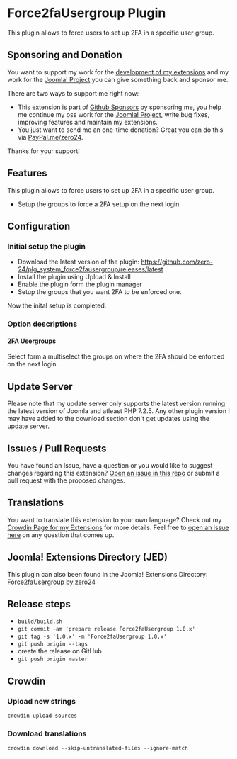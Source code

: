 # Force2faUsergroup Plugin

This plugin allows to force users to set up 2FA in a specific user group.

## Sponsoring and Donation

You want to support my work for the [development of my extensions](https://extensions.joomla.org/profile/profile/details/200189/) and my work for the [Joomla! Project](https://volunteers.joomla.org/joomlers/248-tobias-zulauf) you can give something back and sponsor me.

There are two ways to support me right now:
- This extension is part of [Github Sponsors](https://github.com/sponsors/zero-24/) by sponsoring me, you help me continue my oss work for the [Joomla! Project](https://volunteers.joomla.org/joomlers/248-tobias-zulauf), write bug fixes, improving features and maintain my extensions.
- You just want to send me an one-time donation? Great you can do this via [PayPal.me/zero24](https://www.paypal.me/zero24).

Thanks for your support!

## Features

This plugin allows to force users to set up 2FA in a specific user group.

- Setup the groups to force a 2FA setup on the next login.

## Configuration

### Initial setup the plugin

- Download the latest version of the plugin: https://github.com/zero-24/plg_system_force2fausergroup/releases/latest
- Install the plugin using Upload & Install
- Enable the plugin form the plugin manager
- Setup the groups that you want 2FA to be enforced one.

Now the inital setup is completed.

### Option descriptions

#### 2FA Usergroups

Select form a multiselect the groups on where the 2FA should be enforced on the next login.

## Update Server

Please note that my update server only supports the latest version running the latest version of Joomla and atleast PHP 7.2.5.
Any other plugin version I may have added to the download section don't get updates using the update server.

## Issues / Pull Requests

You have found an Issue, have a question or you would like to suggest changes regarding this extension?
[Open an issue in this repo](https://github.com/zero-24/plg_system_force2fausergroup/issues/new) or submit a pull request with the proposed changes.

## Translations

You want to translate this extension to your own language? Check out my [Crowdin Page for my Extensions](https://joomla.crowdin.com/zero-24) for more details. Feel free to [open an issue here](https://github.com/zero-24/plg_system_force2fausergroup/issues/new) on any question that comes up.

## Joomla! Extensions Directory (JED)

This plugin can also been found in the Joomla! Extensions Directory: [Force2faUsergroup by zero24](https://extensions.joomla.org/extension/force2fausergroup/)

## Release steps

- `build/build.sh`
- `git commit -am 'prepare release Force2faUsergroup 1.0.x'`
- `git tag -s '1.0.x' -m 'Force2faUsergroup 1.0.x'`
- `git push origin --tags`
- create the release on GitHub
- `git push origin master`

## Crowdin

### Upload new strings

`crowdin upload sources`

### Download translations

`crowdin download --skip-untranslated-files --ignore-match`
